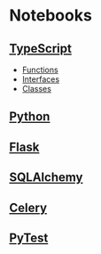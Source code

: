 # Notebooks

## [TypeScript](typescript)
- [Functions](typescript/0-functions.md)
- [Interfaces](typescript/1-interfaces.md)
- [Classes](typescript/2-classes.md)

## [Python](/python)

## [Flask](/flask)

## [SQLAlchemy](/sqlalchemy)

## [Celery](/celery)

## [PyTest](/pytest)